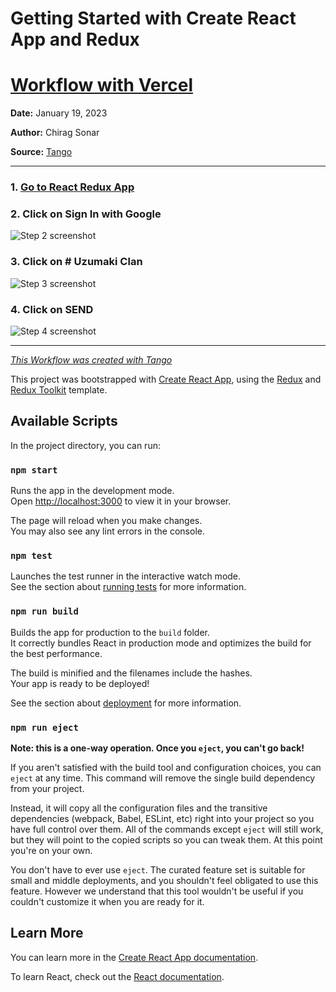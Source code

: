 # Getting Started with Create React App and Redux

# [Workflow with Vercel](https://app.tango.us/app/workflow/8ff99ff9-27e9-4161-bda1-e809ef3f5e67?utm_source=markdown&utm_medium=markdown&utm_campaign=workflow%20export%20links)



__Date:__ January 19, 2023

__Author:__ Chirag Sonar

__Source:__ [Tango](https://app.tango.us/app/workflow/8ff99ff9-27e9-4161-bda1-e809ef3f5e67?utm_source=markdown&utm_medium=markdown&utm_campaign=workflow%20export%20links)

***

### 1. [Go to React Redux App](https://slack-clone-sooty.vercel.app/)


### 2. Click on Sign In with Google
![Step 2 screenshot](https://images.tango.us/workflows/8ff99ff9-27e9-4161-bda1-e809ef3f5e67/steps/3c52a621-3123-440e-8e05-199b49acd307/a38a9baf-37ac-41af-8260-70a6a6fa47a9.png?crop=focalpoint&fit=crop&fp-x=0.4997&fp-y=0.6727&fp-z=2.8624&w=1200&blend-align=bottom&blend-mode=normal&blend-x=800&blend64=aHR0cHM6Ly9pbWFnZXMudGFuZ28udXMvc3RhdGljL21hZGUtd2l0aC10YW5nby13YXRlcm1hcmsucG5n)


### 3. Click on # Uzumaki Clan
![Step 3 screenshot](https://images.tango.us/workflows/8ff99ff9-27e9-4161-bda1-e809ef3f5e67/steps/2b8df000-1ad4-4930-9dda-6b8aacaea3b9/d6adc019-ad0a-4ad8-b902-9fb63b073e5e.png?crop=focalpoint&fit=crop&fp-x=0.0846&fp-y=0.7951&fp-z=3.4095&w=1200&blend-align=bottom&blend-mode=normal&blend-x=800&blend64=aHR0cHM6Ly9pbWFnZXMudGFuZ28udXMvc3RhdGljL21hZGUtd2l0aC10YW5nby13YXRlcm1hcmsucG5n)


### 4. Click on SEND
![Step 4 screenshot](https://images.tango.us/workflows/8ff99ff9-27e9-4161-bda1-e809ef3f5e67/steps/bf74b1f2-881d-444c-940a-be188f1c8582/3fcfe4fc-428b-4bdd-b03d-fb0e9cbbfd2e.png?crop=focalpoint&fit=crop&w=1200&blend-align=bottom&blend-mode=normal&blend-x=800&blend64=aHR0cHM6Ly9pbWFnZXMudGFuZ28udXMvc3RhdGljL21hZGUtd2l0aC10YW5nby13YXRlcm1hcmsucG5n)


***
_[This Workflow was created with Tango](https://app.tango.us/app/workflow/8ff99ff9-27e9-4161-bda1-e809ef3f5e67?utm_source=markdown&utm_medium=markdown&utm_campaign=workflow%20export%20links)_

This project was bootstrapped with [Create React App](https://github.com/facebook/create-react-app), using the [Redux](https://redux.js.org/) and [Redux Toolkit](https://redux-toolkit.js.org/) template.

## Available Scripts

In the project directory, you can run:

### `npm start`

Runs the app in the development mode.\
Open [http://localhost:3000](http://localhost:3000) to view it in your browser.

The page will reload when you make changes.\
You may also see any lint errors in the console.

### `npm test`

Launches the test runner in the interactive watch mode.\
See the section about [running tests](https://facebook.github.io/create-react-app/docs/running-tests) for more information.

### `npm run build`

Builds the app for production to the `build` folder.\
It correctly bundles React in production mode and optimizes the build for the best performance.

The build is minified and the filenames include the hashes.\
Your app is ready to be deployed!

See the section about [deployment](https://facebook.github.io/create-react-app/docs/deployment) for more information.

### `npm run eject`

**Note: this is a one-way operation. Once you `eject`, you can't go back!**

If you aren't satisfied with the build tool and configuration choices, you can `eject` at any time. This command will remove the single build dependency from your project.

Instead, it will copy all the configuration files and the transitive dependencies (webpack, Babel, ESLint, etc) right into your project so you have full control over them. All of the commands except `eject` will still work, but they will point to the copied scripts so you can tweak them. At this point you're on your own.

You don't have to ever use `eject`. The curated feature set is suitable for small and middle deployments, and you shouldn't feel obligated to use this feature. However we understand that this tool wouldn't be useful if you couldn't customize it when you are ready for it.

## Learn More

You can learn more in the [Create React App documentation](https://facebook.github.io/create-react-app/docs/getting-started).

To learn React, check out the [React documentation](https://reactjs.org/).
